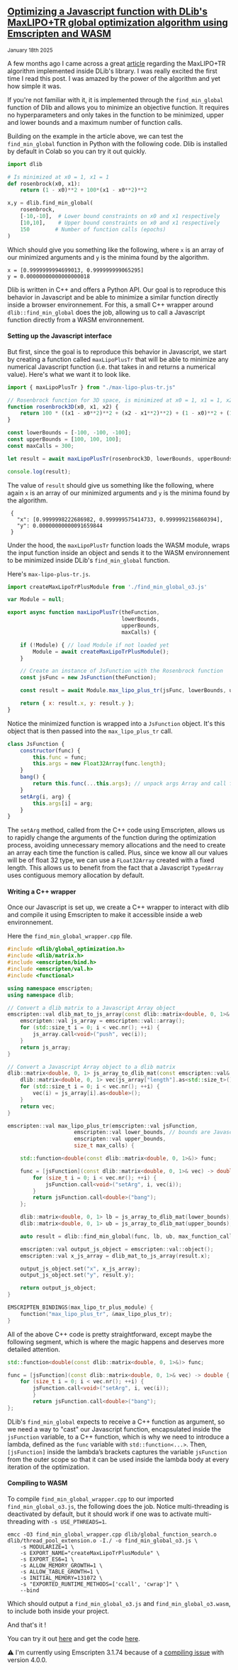 ## [Optimizing a Javascript function with DLib's MaxLIPO+TR global optimization algorithm using Emscripten and WASM]()
<sub>January 18th 2025 </sub>
<br>

A few months ago I came across a great [article](https://blog.dlib.net/2017/12/a-global-optimization-algorithm-worth.html) regarding the MaxLIPO+TR algorithm implemented inside DLib's library. I was really excited the first time I read this post. I was amazed by the power of the algorithm and yet how simple it was.

If you're not familiar with it, it is implemented through the ```find_min_global``` function of Dlib and allows you to minimize an objective function. It requires no hyperparameters and only takes in the function to be minimized, upper and lower bounds and a maximum number of function calls.

Building on the example in the article above, we can test the ```find_min_global``` function in Python with the following code. Dlib is installed by default in Colab so you can try it out quickly.

```python
import dlib

# Is minimized at x0 = 1, x1 = 1
def rosenbrock(x0, x1): 
    return (1 - x0)**2 + 100*(x1 - x0**2)**2

x,y = dlib.find_min_global(
    rosenbrock, 
    [-10,-10],  # Lower bound constraints on x0 and x1 respectively
    [10,10],    # Upper bound constraints on x0 and x1 respectively
    150        # Number of function calls (epochs)
)
```

Which should give you something like the following, where ```x``` is an array of our minimized arguments and ```y``` is the minima found by the algorithm.
­­­
```
x = [0.9999999994699013, 0.999999999065295]
y = 0.00000000000000000018
```

Dlib is written in C++ and offers a Python API. Our goal is to reproduce this behavior in Javascript and be able to minimize a similar function directly inside a browser environnement. For this, a small C++ wrapper around ```dlib::find_min_global``` does the job, allowing us to call a Javascript function directly from a WASM environnement.

#### Setting up the Javascript interface

But first, since the goal is to reproduce this behavior in Javascript, we start by creating a function called ```maxLipoPlusTr``` that will be able to minimize any numerical Javascript function (i.e. that takes in and returns a numerical value). Here's what we want it to look like.

```js
import { maxLipoPlusTr } from "./max-lipo-plus-tr.js"

// Rosenbrock function for 3D space, is minimized at x0 = 1, x1 = 1, x2 = 1
function rosenbrock3D(x0, x1, x2) {
    return 100 * ((x1 - x0**2)**2 + (x2 - x1**2)**2) + (1 - x0)**2 + (1 - x1)**2;
}

const lowerBounds = [-100, -100, -100];
const upperBounds = [100, 100, 100];
const maxCalls = 300;

let result = await maxLipoPlusTr(rosenbrock3D, lowerBounds, upperBounds, maxCalls);

console.log(result);

```

The value of  ```result``` should give us something like the following, where again ```x``` is an array of our minimized arguments and ```y``` is the minima found by the algorithm.

```
 {
   "x": [0.9999998222686982, 0.999999575414733, 0.9999992156860394], 
   "y": 0.00000000000091659844
 }
```

Under the hood, the ```maxLipoPlusTr``` function loads the WASM module, wraps the input function inside an object and sends it to the WASM environnement to be minimized inside DLib's ```find_min_global``` function. 

Here's ```max-lipo-plus-tr.js```.

```js
import createMaxLipoTrPlusModule from './find_min_global_o3.js'

var Module = null;

export async function maxLipoPlusTr(theFunction,
                                    lowerBounds,
                                    upperBounds,
                                    maxCalls) { 

    if (!Module) { // load Module if not loaded yet
        Module = await createMaxLipoTrPlusModule();
    }

    // Create an instance of JsFunction with the Rosenbrock function
    const jsFunc = new JsFunction(theFunction);

    const result = await Module.max_lipo_plus_tr(jsFunc, lowerBounds, upperBounds, maxCalls);

    return { x: result.x, y: result.y };
}
```

Notice the minimized function is wrapped into a ```JsFunction``` object. It's this object that is then passed into the ```max_lipo_plus_tr``` call.

```js
class JsFunction {
    constructor(func) {
        this.func = func;
        this.args = new Float32Array(func.length);
    }
    bang() {
        return this.func(...this.args); // unpack args Array and call function
    }
    setArg(i, arg) {
        this.args[i] = arg;
    }
}
```

The ```setArg``` method, called from the C++ code using Emscripten, allows us to rapidly change the arguments of the function during the optimization process, avoiding unnecessary memory allocations and the need to create an array each time the function is called. Plus, since we know all our values will be of float 32 type, we can use a ```FLoat32Array``` created with a fixed length. This allows us to benefit from the fact that a Javascript ```TypedArray``` uses contiguous memory allocation by default.

#### Writing a C++ wrapper

Once our Javascript is set up, we create a C++ wrapper to interact with dlib and compile it using Emscripten to make it accessible inside a web environnement.

Here the ```find_min_global_wrapper.cpp``` file.

```cpp
#include <dlib/global_optimization.h>
#include <dlib/matrix.h>
#include <emscripten/bind.h>
#include <emscripten/val.h>
#include <functional>

using namespace emscripten;
using namespace dlib;

// Convert a dlib matrix to a Javascript Array object
emscripten::val dlib_mat_to_js_array(const dlib::matrix<double, 0, 1>& vec) {
    emscripten::val js_array = emscripten::val::array();
    for (std::size_t i = 0; i < vec.nr(); ++i) {
        js_array.call<void>("push", vec(i));
    }
    return js_array;
}

// Convert a Javascript Array object to a dlib matrix
dlib::matrix<double, 0, 1> js_array_to_dlib_mat(const emscripten::val& js_array) {
    dlib::matrix<double, 0, 1> vec(js_array["length"].as<std::size_t>());
    for (std::size_t i = 0; i < vec.nr(); ++i) {
        vec(i) = js_array[i].as<double>();
    }
    return vec;
}

emscripten::val max_lipo_plus_tr(emscripten::val jsFunction,
                     emscripten::val lower_bounds, // bounds are Javascript Arrays
                     emscripten::val upper_bounds,
                     size_t max_calls) {

    std::function<double(const dlib::matrix<double, 0, 1>&)> func;

    func = [jsFunction](const dlib::matrix<double, 0, 1>& vec) -> double {
        for (size_t i = 0; i < vec.nr(); ++i) {
            jsFunction.call<void>("setArg", i, vec(i));
        }
        return jsFunction.call<double>("bang");
    };

    dlib::matrix<double, 0, 1> lb = js_array_to_dlib_mat(lower_bounds);
    dlib::matrix<double, 0, 1> ub = js_array_to_dlib_mat(upper_bounds);

    auto result = dlib::find_min_global(func, lb, ub, max_function_calls(max_calls));

    emscripten::val output_js_object = emscripten::val::object();
    emscripten::val x_js_array = dlib_mat_to_js_array(result.x);

    output_js_object.set("x", x_js_array);
    output_js_object.set("y", result.y);

    return output_js_object;
}

EMSCRIPTEN_BINDINGS(max_lipo_tr_plus_module) {
    function("max_lipo_plus_tr", &max_lipo_plus_tr);
}
```

All of the above C++ code is pretty straightforward, except maybe the following segment, which is where the magic happens and deserves more detailed attention.

```cpp
std::function<double(const dlib::matrix<double, 0, 1>&)> func;

func = [jsFunction](const dlib::matrix<double, 0, 1>& vec) -> double {
    for (size_t i = 0; i < vec.nr(); ++i) {
        jsFunction.call<void>("setArg", i, vec(i));
        }
        return jsFunction.call<double>("bang");
};
```

DLib's ```find_min_global``` expects to receive a C++ function as argument, so we need a way to "cast" our Javascript function, encapsulated inside the ```jsFunction``` variable, to a C++ function, which is why we need to introduce a lambda, defined as the ```func``` variable with ```std::function<...>```. Then, ```[jsFunction]``` inside the lambda’s brackets captures the variable ```jsFunction``` from the outer scope so that it can be used inside the lambda body at every iteration of the optimization.

#### Compiling to WASM

To compile ```find_min_global_wrapper.cpp``` to our imported ```find_min_global_o3.js```, the following does the job. Notice multi-threading is deactivated by default, but it should work if one was to activate multi-threading with ```-s USE_PTHREADS=1```.

```
emcc -O3 find_min_global_wrapper.cpp dlib/global_function_search.o dlib/thread_pool_extension.o -I./ -o find_min_global_o3.js \
    -s MODULARIZE=1 \
    -s EXPORT_NAME="createMaxLipoTrPlusModule" \
    -s EXPORT_ES6=1 \
    -s ALLOW_MEMORY_GROWTH=1 \
    -s ALLOW_TABLE_GROWTH=1 \
    -s INITIAL_MEMORY=131072 \
    -s "EXPORTED_RUNTIME_METHODS=['ccall', 'cwrap']" \
    --bind
```
Which should output a ```find_min_global_o3.js``` and ```find_min_global_o3.wasm```, to include both inside your project.

And that's it !

You can try it out [here](https://dany-demise.github.io/max-lipo-plus-tr-js) and get the code [here](https://github.com/dany-demise/max-lipo-plus-tr-js).

⚠️ I'm currently using Emscripten 3.1.74 because of a [compiling issue](https://github.com/davisking/dlib/issues/3045) with version 4.0.0.



<br>
